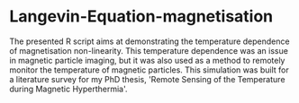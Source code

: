 # Langevin-Equation-magnetisation
The presented R script aims at demonstrating the temperature dependence of magnetisation non-linearity. This temperature dependence was an issue in magnetic particle imaging, but it was also used as a method to remotely monitor the temperature of magnetic particles. This simulation was built for a literature survey for my PhD thesis, 'Remote Sensing of the Temperature during Magnetic Hyperthermia'. 
